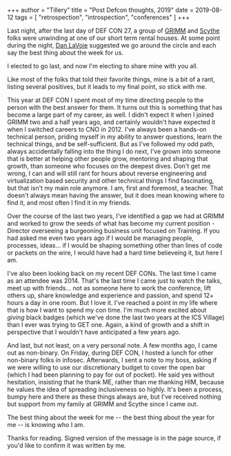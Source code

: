 +++
author = "Tillery"
title = "Post Defcon thoughts, 2019"
date = 2019-08-12
tags = [
   "retrospection", "introspection", "conferences"
]
+++

Last night, after the last day of DEF CON 27, a group of [GRIMM](https://grimm-co.com) and [Scythe](https://scythe.io) folks were unwinding at one of our short term rental houses. At some point during the night, [Dan LaVoie](https://twitter.com/Dan__LaVoie) suggested we go around the circle and each say the best thing about the week for us.

I elected to go last, and now I'm electing to share mine with you all.

Like most of the folks that told their favorite things, mine is a bit of a rant, listing several positives, but it leads to my final point, so stick with me.

This year at DEF CON I spent most of my time directing people to the person with the best answer for them. It turns out this is something that has become a large part of my career, as well. I didn't expect it when I joined GRIMM two and a half years ago, and certainly wouldn't have expected it when I switched careers to CNO in 2012. I've always been a hands-on technical person, priding myself in my ability to answer questions, learn the technical things, and be self-sufficient. But as I've followed my odd path, always accidentally falling into the thing I do next, I've grown into someone that is better at helping other people grow, mentoring and shaping that growth, than someone who focuses on the deepest dives. Don't get me wrong, I can and will still rant for hours about reverse engineering and virtualization based security and other technical things I find fascinating, but that isn't my main role anymore. I am, first and foremost, a teacher. That doesn't always mean having the answer, but it does mean knowing where to find it, and most often I find it in my friends.

Over the course of the last two years, I've identified a gap we had at GRIMM and worked to grow the seeds of what has become my current position - Director overseeing a burgeoning business unit focused on Training. If you had asked me even two years ago if I would be managing people, processes, ideas... if I would be shaping something other than lines of code or packets on the wire, I would have had a hard time believeing it, but here I am.

I've also been looking back on my recent DEF CONs. The last time I came as an attendee was 2014. That's the last time I came just to watch the talks, meet up with friends... not as someone here to work the conference, lift others up, share knowledge and experience and passion, and spend 12+ hours a day in one room. But I love it. I've reached a point in my life where that is how I want to spend my con time. I'm much more excited about *giving* black badges (which we've done the last two years at the ICS Village) than I ever was trying to GET one. Again, a kind of growth and a shift in perspective that I wouldn't have anticipated a few years ago.

And last, but not least, on a very personal note. A few months ago, I came out as non-binary. On Friday, during DEF CON, I hosted a lunch for other non-binary folks in infosec. Afterwards, I sent a note to my boss, asking if we were willing to use our discretionary budget to cover the open bar (which I had been planning to pay for out of pocket). He said yes without hesitation, insisting that he thank ME, rather than me thanking HIM, because he values the idea of spreading inclusiveness so highly. It's been a process, bumpy here and there as these things always are, but I've received nothing but support from my family at GRIMM and Scythe since I came out.

The best thing about the week for me -- the best thing about the year for me -- is knowing who I am.

Thanks for reading. Signed version of the message is in the page source, if you'd like to confirm it was written by me.
